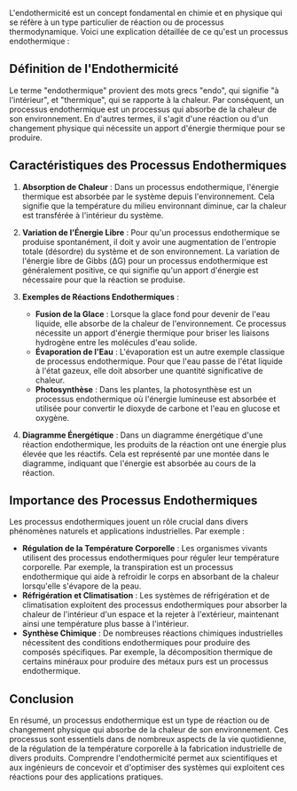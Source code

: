 L'endothermicité est un concept fondamental en chimie et en physique qui se réfère à un type particulier de réaction ou de processus thermodynamique. Voici une explication détaillée de ce qu'est un processus endothermique :

## Définition de l'Endothermicité

Le terme "endothermique" provient des mots grecs "endo", qui signifie "à l'intérieur", et "thermique", qui se rapporte à la chaleur. Par conséquent, un processus endothermique est un processus qui absorbe de la chaleur de son environnement. En d'autres termes, il s'agit d'une réaction ou d'un changement physique qui nécessite un apport d'énergie thermique pour se produire.

## Caractéristiques des Processus Endothermiques

1. **Absorption de Chaleur** : Dans un processus endothermique, l'énergie thermique est absorbée par le système depuis l'environnement. Cela signifie que la température du milieu environnant diminue, car la chaleur est transférée à l'intérieur du système.

2. **Variation de l'Énergie Libre** : Pour qu'un processus endothermique se produise spontanément, il doit y avoir une augmentation de l'entropie totale (désordre) du système et de son environnement. La variation de l'énergie libre de Gibbs (ΔG) pour un processus endothermique est généralement positive, ce qui signifie qu'un apport d'énergie est nécessaire pour que la réaction se produise.

3. **Exemples de Réactions Endothermiques** :
    - **Fusion de la Glace** : Lorsque la glace fond pour devenir de l'eau liquide, elle absorbe de la chaleur de l'environnement. Ce processus nécessite un apport d'énergie thermique pour briser les liaisons hydrogène entre les molécules d'eau solide.
    - **Évaporation de l'Eau** : L'évaporation est un autre exemple classique de processus endothermique. Pour que l'eau passe de l'état liquide à l'état gazeux, elle doit absorber une quantité significative de chaleur.
    - **Photosynthèse** : Dans les plantes, la photosynthèse est un processus endothermique où l'énergie lumineuse est absorbée et utilisée pour convertir le dioxyde de carbone et l'eau en glucose et oxygène.

4. **Diagramme Énergétique** : Dans un diagramme énergétique d'une réaction endothermique, les produits de la réaction ont une énergie plus élevée que les réactifs. Cela est représenté par une montée dans le diagramme, indiquant que l'énergie est absorbée au cours de la réaction.

## Importance des Processus Endothermiques

Les processus endothermiques jouent un rôle crucial dans divers phénomènes naturels et applications industrielles. Par exemple :

- **Régulation de la Température Corporelle** : Les organismes vivants utilisent des processus endothermiques pour réguler leur température corporelle. Par exemple, la transpiration est un processus endothermique qui aide à refroidir le corps en absorbant de la chaleur lorsqu'elle s'évapore de la peau.
- **Réfrigération et Climatisation** : Les systèmes de réfrigération et de climatisation exploitent des processus endothermiques pour absorber la chaleur de l'intérieur d'un espace et la rejeter à l'extérieur, maintenant ainsi une température plus basse à l'intérieur.
- **Synthèse Chimique** : De nombreuses réactions chimiques industrielles nécessitent des conditions endothermiques pour produire des composés spécifiques. Par exemple, la décomposition thermique de certains minéraux pour produire des métaux purs est un processus endothermique.

## Conclusion

En résumé, un processus endothermique est un type de réaction ou de changement physique qui absorbe de la chaleur de son environnement. Ces processus sont essentiels dans de nombreux aspects de la vie quotidienne, de la régulation de la température corporelle à la fabrication industrielle de divers produits. Comprendre l'endothermicité permet aux scientifiques et aux ingénieurs de concevoir et d'optimiser des systèmes qui exploitent ces réactions pour des applications pratiques.